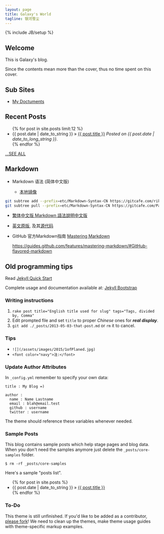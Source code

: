 ```yaml
---
layout: page
title: Galaxy's World
tagline: 银河雪尘
---
```

{% include JB/setup %}

## Welcome

This is Galaxy's blog.

Since the contents mean more than the cover, thus no time spent on this cover.

## Sub Sites

* [My Doctuments](/galaxy-doc/)

## Recent Posts
<ul class="posts">
  {% for post in site.posts limit:12 %}
    <li><span>{{ post.date | date_to_string }}</span> &raquo; <a href="{{ BASE_PATH }}{{ post.url }}">{{ post.title }}</a> <em>Posted on {{ post.date | date_to_long_string }}.</em></li>
  {% endfor %}
</ul>
<a href="archive.html"><span class="grey">...SEE ALL</span></a>

## Markdown 

* Markdown 语法 (简体中文版)

   * [本地镜像](/etc/Markdown-Syntax-CN/)  
```bash
git subtree add --prefix=etc/Markdown-Syntax-CN https://gitcafe.com/riku/Markdown-Syntax-CN.git master
git subtree pull --prefix=etc/Markdown-Syntax-CN https://gitcafe.com/Pause_J/Markdown-Syntax-CN.git master
```

   * [繁体中文版 Markdown 語法說明中文版](https://github.com/othree/markdown-syntax-zhtw/blob/master/syntax.md)

   * [英文原版](http://daringfireball.net/projects/markdown/syntax), 及其[源代码](http://daringfireball.net/projects/markdown/syntax.text)

* GitHub 官方Markdown指南 [Mastering Markdown](https://guides.github.com/features/mastering-markdown/#examples)

    https://guides.github.com/features/mastering-markdown/#GitHub-flavored-markdown



## Old programming tips

Read [Jekyll Quick Start](http://jekyllbootstrap.com/usage/jekyll-quick-start.html)

Complete usage and documentation available at: [Jekyll Bootstrap](http://jekyllbootstrap.com)

### Writing instructions

1. `rake post title="English title used for slug" tags="Tags, divided by, Comma"`
2. Edit prompted file and set `title` to proper *Chinese* ones for ***real display***.
3. `git add ./_posts/2013-05-03-that-post.md` or `rm` it to cancel.

### Tips

* `![](/assets/images/2015/1ofPlaned.jpg)`
* `<font color="navy">注:</font>`

### Update Author Attributes

In `_config.yml` remember to specify your own data:
    
    title : My Blog =)
    
    author :
      name : Name Lastname
      email : blah@email.test
      github : username
      twitter : username

The theme should reference these variables whenever needed.
    
### Sample Posts

This blog contains sample posts which help stage pages and blog data.
When you don't need the samples anymore just delete the `_posts/core-samples` folder.

    $ rm -rf _posts/core-samples

Here's a sample "posts list".

<ul class="posts">
  {% for post in site.posts %}
    <li><span>{{ post.date | date_to_string }}</span> &raquo; <a href="{{ BASE_PATH }}{{ post.url }}">{{ post.title }}</a></li>
  {% endfor %}
</ul>

### To-Do

This theme is still unfinished. If you'd like to be added as a contributor, [please fork](http://github.com/plusjade/jekyll-bootstrap)!
We need to clean up the themes, make theme usage guides with theme-specific markup examples.

